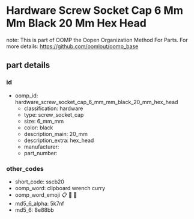 # Hardware Screw Socket Cap 6 Mm Mm Black 20 Mm Hex Head  

note: This is part of OOMP the Oopen Organization Method For Parts. For more details: https://github.com/oomlout/oomp_base

##  part details





### id
* oomp_id: hardware_screw_socket_cap_6_mm_mm_black_20_mm_hex_head
  * classification: hardware
  * type: screw_socket_cap
  * size: 6_mm_mm
  * color: black
  * description_main: 20_mm
  * description_extra: hex_head
  * manufacturer: 
  * part_number: 

### other_codes
* short_code: sscb20
* oomp_word: clipboard wrench curry
* oomp_word_emoji :clipboard: :wrench: :curry:
* md5_6_alpha: 5k7nf
* md5_6: 8e88bb